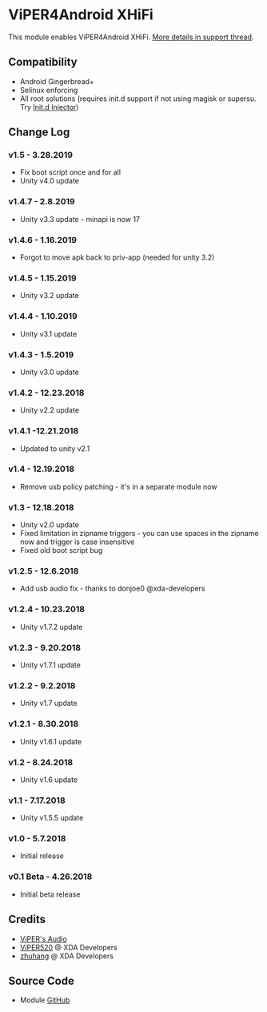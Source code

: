 # ViPER4Android XHiFi
This module enables ViPER4Android XHiFi. [More details in support thread](https://forum.xda-developers.com/apps/magisk/module-viper4android-fx-2-5-0-5-t3577058).

## Compatibility
* Android Gingerbread+
* Selinux enforcing
* All root solutions (requires init.d support if not using magisk or supersu. Try [Init.d Injector](https://forum.xda-developers.com/android/software-hacking/mod-universal-init-d-injector-wip-t3692105))

## Change Log
### v1.5 - 3.28.2019
* Fix boot script once and for all
* Unity v4.0 update

### v1.4.7 - 2.8.2019
* Unity v3.3 update - minapi is now 17

### v1.4.6 - 1.16.2019
* Forgot to move apk back to priv-app (needed for unity 3.2)

### v1.4.5 - 1.15.2019
* Unity v3.2 update

### v1.4.4 - 1.10.2019
* Unity v3.1 update

### v1.4.3 - 1.5.2019
* Unity v3.0 update

### v1.4.2 - 12.23.2018
* Unity v2.2 update

### v1.4.1 -12.21.2018
* Updated to unity v2.1

### v1.4 - 12.19.2018
* Remove usb policy patching - it's in a separate module now

### v1.3 - 12.18.2018
* Unity v2.0 update
* Fixed limitation in zipname triggers - you can use spaces in the zipname now and trigger is case insensitive
* Fixed old boot script bug

### v1.2.5 - 12.6.2018
* Add usb audio fix - thanks to donjoe0 @xda-developers

### v1.2.4 - 10.23.2018
* Unity v1.7.2 update

### v1.2.3 - 9.20.2018
* Unity v1.7.1 update

### v1.2.2 - 9.2.2018
* Unity v1.7 update

### v1.2.1 - 8.30.2018
* Unity v1.6.1 update

### v1.2 - 8.24.2018
* Unity v1.6 update

### v1.1 - 7.17.2018
* Unity v1.5.5 update

### v1.0 - 5.7.2018
* Initial release

### v0.1 Beta - 4.26.2018
* Initial beta release

## Credits
* [ViPER's Audio](http://vipersaudio.com/blog/)
* [ViPER520](http://vipersaudio.com/blog/) @ XDA Developers
* [zhuhang](https://forum.xda-developers.com/showthread.php?t=2191223) @ XDA Developers

## Source Code
* Module [GitHub](https://github.com/therealahrion/ViPER4Android-XHIFI)
